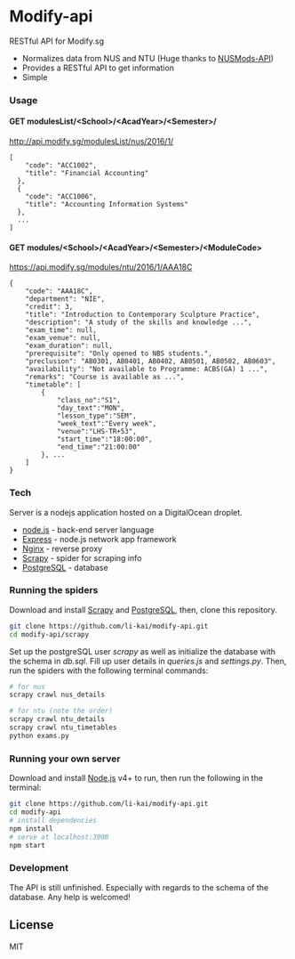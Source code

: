 # Modify-api
RESTful API for Modify.sg

  - Normalizes data from NUS and NTU (Huge thanks to [NUSMods-API])
  - Provides a RESTful API to get information
  - Simple

### Usage
#### GET modulesList/&lt;School&gt;/&lt;AcadYear&gt;/&lt;Semester&gt;/

http://api.modify.sg/modulesList/nus/2016/1/

```
[
    "code": "ACC1002",
    "title": "Financial Accounting"
  },
  {
    "code": "ACC1006",
    "title": "Accounting Information Systems"
  },
  ...
]
```

#### GET modules/&lt;School&gt;/&lt;AcadYear&gt;/&lt;Semester&gt;/&lt;ModuleCode&gt;

https://api.modify.sg/modules/ntu/2016/1/AAA18C

```
{
    "code": "AAA18C",
    "department": "NIE",
    "credit": 3,
    "title": "Introduction to Contemporary Sculpture Practice",
    "description": "A study of the skills and knowledge ...",
    "exam_time": null,
    "exam_venue": null,
    "exam_duration": null,
    "prerequisite": "Only opened to NBS students.",
    "preclusion": "AB0301, AB0401, AB0402, AB0501, AB0502, AB0603",
    "availability": "Not available to Programme: ACBS(GA) 1 ...",
    "remarks": "Course is available as ...",
    "timetable": [
        {
            "class_no":"S1",
            "day_text":"MON",
            "lesson_type":"SEM",
            "week_text":"Every week",
            "venue":"LHS-TR+53",
            "start_time":"18:00:00",
            "end_time":"21:00:00"
        }, ...
    ]
}
```

### Tech
Server is a nodejs application hosted on a DigitalOcean droplet.
* [node.js] - back-end server language
* [Express] - node.js network app framework
* [Nginx] - reverse proxy
* [Scrapy] - spider for scraping info
* [PostgreSQL] - database


### Running the spiders
Download and install [Scrapy](http://doc.scrapy.org/en/latest/intro/install.html) and [PostgreSQL](https://wiki.postgresql.org/wiki/Detailed_installation_guides), then, clone this repository.
```sh
git clone https://github.com/li-kai/modify-api.git
cd modify-api/scrapy
```
Set up the postgreSQL user *scrapy* as well as initialize the database with the schema in *db.sql*. Fill up user details in *queries.js* and *settings.py*. Then, run the spiders with the following terminal commands:
```sh
# for nus
scrapy crawl nus_details

# for ntu (note the order)
scrapy crawl ntu_details
scrapy crawl ntu_timetables
python exams.py
```

### Running your own server
Download and install [Node.js](https://docs.npmjs.com/getting-started/installing-node) v4+ to run, then run the following in the terminal:
```sh
git clone https://github.com/li-kai/modify-api.git
cd modify-api
# install dependencies
npm install
# serve at localhost:3000
npm start
```

### Development
The API is still unfinished. Especially with regards to the schema of the database.
Any help is welcomed!


License
----

MIT


[//]: # (These are reference links used in the body of this note and get stripped out when the markdown processor does its job. There is no need to format nicely because it shouldn't be seen. Thanks SO - http://stackoverflow.com/questions/4823468/store-comments-in-markdown-syntax)


   [NUSMods-API]: <https://github.com/nusmodifications/nusmods-api>
   [node.js]: <http://nodejs.org>
   [Nginx]: <https://www.nginx.com/>
   [Scrapy]: <http://scrapy.org/>
   [PostgreSQL]: <https://www.postgresql.org/>
   [express]: <http://expressjs.com>
